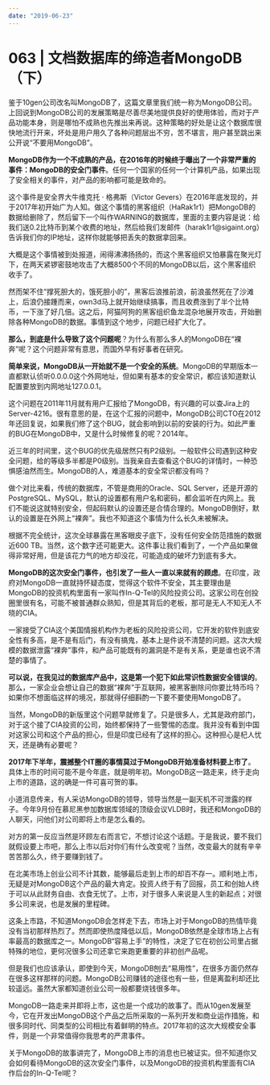 ```yaml
---
date: "2019-06-23"
---  
```

      
# 063 | 文档数据库的缔造者MongoDB（下）
鉴于10gen公司改名叫MongoDB了，这篇文章里我们统一称为MongoDB公司。上回说到MongoDB公司的发展策略是尽善尽美地提供良好的使用体验，而对于产品功能本身，则是哪怕不成熟也先推出来再说。这种策略的好处是让这个数据库很快地流行开来，坏处是用户用久了各种问题层出不穷，苦不堪言，用户甚至跳出来公开说“不要用MongoDB”。

**MongoDB作为一个不成熟的产品，在2016年的时候终于曝出了一个非常严重的事件：MongoDB的安全门事件**。任何一个国家的任何一个计算机产品，如果出现了安全相关的事件，对产品的影响都可能是致命的。

这个事件是安全界大牛维克托 · 格弗斯（Victor Gevers）在2016年底发现的，并于2017年初开始广为人知。做这个事情的黑客组织（HaRak1r1）把MongoDB的数据给删除了，然后留下一个叫作WARNING的数据库，里面的主要内容是说：给我们送0.2比特币到某个收费的地址，然后给我们发邮件（harak1r1\@sigaint.org）告诉我们你的IP地址，这样你就能够把丢失的数据拿回来。

大概是这个事情被到处报道，闹得沸沸扬扬的，而这个黑客组织又怕暴露在聚光灯下，在两天紧锣密鼓地攻击了大概8500个不同的MongoDB以后，这个黑客组织收手了。

然而架不住“撑死胆大的，饿死胆小的”，黑客后浪推前浪，前浪虽然死在了沙滩上，后浪仍接踵而来，own3d马上就开始继续搞事，而且收费涨到了半个比特币，一下涨了好几倍。这之后，阿猫阿狗的黑客组织鱼龙混杂地展开攻击，开始删除各种MongoDB的数据。事情到这个地步，问题已经扩大化了。

**那么，到底是什么导致了这个问题呢**？为什么有那么多人的MongoDB在“裸奔”呢？这个问题非常有意思，而国外早有好事者在研究。

<!-- [[[read_end]]] -->

**简单来说，MongoDB从一开始就不是一个安全的系统**。MongoDB的早期版本一直都默认侦听0.0.0.0这个外网地址，但如果有基本的安全常识，都应该知道默认配置要放到内网地址127.0.0.1。

这个问题在2011年11月就有用户汇报给了MongoDB，有兴趣的可以查Jira上的Server-4216。很有意思的是，在这个汇报的问题中，MongoDB公司CTO在2012年还回复说，如果我们修了这个BUG，就会影响到以前的安装的行为。如此严重的BUG在MongoDB中，又是什么时候修复的呢？2014年。

近三年的时间里，这个BUG的优先级居然只有P2级别。一般软件公司遇到这种安全问题，给的等级多半都是P0级别。当我亲自去查看这个BUG的详情时，一种恐惧感油然而生。MongoDB的人，难道基本的安全常识都没有吗？

做个对比来看，传统的数据库，不管是商用的Oracle、SQL Server，还是开源的PostgreSQL、MySQL，默认的设置都有用户名和密码，都会监听在内网上。我们不能说这就特别安全，但起码默认的设置还是合情合理的。MongoDB倒好，默认的设置是在外网上“裸奔”。我也不知道这个事情为什么长久未被解决。

根据不完全统计，这次全球暴露在黑客眼皮子底下，没有任何安全防范措施的数据近600 TB。当然，这个数字还可能更大。这件事让我们看到了，一个产品如果做得非常好用，但是该花力气的地方却没花，可能造成的破坏力到底有多大。

**MongoDB的这次安全门事件，也引发了一些人一直以来就有的顾虑**。在印度，政府对MongoDB一直就持怀疑态度，觉得这个软件不安全，其主要理由是MongoDB的投资机构里面有一家叫作In-Q-Tel的风险投资公司。这家公司在创投圈里很有名，可能不被普通群众熟知，但是其背后的老板，那可是无人不知无人不晓的CIA。

一家接受了CIA这个美国情报机构作为老板的风险投资公司，它开发的软件到底安全性有多高，是不是有后门，有没有搞鬼，基本上是件说不清楚的问题。这次大规模的数据泄露“裸奔”事件，和产品可能既有的漏洞是不是有关系，更是谁也说不清楚的事情了。

**可以说，在我见过的数据库产品中，这是第一个犯下如此常识性数据安全错误的**。那么，一家企业会想让自己的数据“裸奔”于互联网，被黑客删除问你要比特币吗？如果你不想面临这样的境况，那就得仔细斟酌一下要不要使用MongoDB了。

当然，MongoDB的新版里这个问题早就修复了。只是很多人，尤其是政府部门，对于这个接了CIA投资的公司，始终都保持了一些警惕的态度。我并没有看到中国对这家公司和这个产品的担心，但是印度已经有了这样的担心。这种担心是杞人忧天，还是确有必要呢？

**2017年下半年，震撼整个IT圈的事情莫过于MongoDB开始准备材料要上市了**。具体上市的时间可能不是今年底，就是明年初。MongoDB这一路走来，终于走向上市的道路，这的确是一件可喜可贺的事。

小道消息传来，有人采访MongoDB的领导，领导当然是一副天机不可泄露的样子。今年9月份在慕尼黑参加数据库领域的顶级会议VLDB时，我还和MongoDB的人聊天，问他们对公司即将上市是怎么看的。

对方的第一反应当然是环顾左右而言它，不想讨论这个话题。于是我说，要不我们就假设要上市吧，那么上市以后对你们有什么改变呢？当然，改变最大的就有辛辛苦苦那么久，终于要赚到钱了。

在北美市场上创业公司不计其数，能够最后走到上市的却百不存一。顺利地上市，无疑是对MongoDB这个产品的最大肯定。投资人终于有了回报，员工和创始人终于可以从此财务自由、衣食无忧了。上市，对于很多人来说是人生的新起点；对很多公司来说，也是发展的里程碑。

这条上市路，不知道MongoDB会怎样走下去，市场上对于MongoDB的热情毕竟没有当初那样热烈了。然而即使热度降低以后，MongoDB依然是全球市场上占有率最高的数据库之一。MongoDB“容易上手”的特性，决定了它在初创公司里占据特殊的地位，更何况很多公司还拿它来跑更重要的非初创产品呢。

但是我们也应该承认，即使到今天，MongoDB刨去“易用性”，在很多方面仍然存在很多这样那样的问题。MongoDB公司赚钱的途径也有一些，但是离盈利却还比较遥远。虽然大家都知道创业公司一般都要烧钱很多年。

MongoDB一路走来并即将上市，这也是一个成功的故事了。而从10gen发展至今，它在开发出MongoDB这个产品之后所采取的一系列开发和商业运作措施，和很多同时代、同类型的公司相比有着鲜明的特点。2017年初的这次大规模安全事件，则是一个非常值得你我思考的严肃事件。

关于MongoDB的故事讲完了，MongoDB上市的消息也已被证实。但不知道你又会如何看待MongoDB的这次安全门事件，以及MongoDB的投资机构里面有CIA作后台的In-Q-Tel呢？